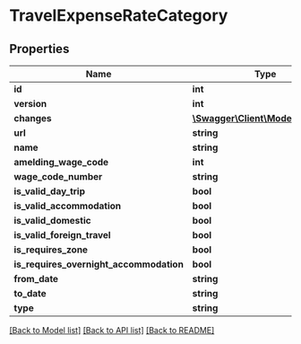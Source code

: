 # TravelExpenseRateCategory

## Properties
Name | Type | Description | Notes
------------ | ------------- | ------------- | -------------
**id** | **int** |  | [optional] 
**version** | **int** |  | [optional] 
**changes** | [**\Swagger\Client\Model\Change[]**](Change.md) |  | [optional] 
**url** | **string** |  | [optional] 
**name** | **string** |  | [optional] 
**amelding_wage_code** | **int** |  | [optional] 
**wage_code_number** | **string** |  | [optional] 
**is_valid_day_trip** | **bool** |  | [optional] 
**is_valid_accommodation** | **bool** |  | [optional] 
**is_valid_domestic** | **bool** |  | [optional] 
**is_valid_foreign_travel** | **bool** |  | [optional] 
**is_requires_zone** | **bool** |  | [optional] 
**is_requires_overnight_accommodation** | **bool** |  | [optional] 
**from_date** | **string** |  | 
**to_date** | **string** |  | 
**type** | **string** |  | [optional] 

[[Back to Model list]](../../README.md#documentation-for-models) [[Back to API list]](../../README.md#documentation-for-api-endpoints) [[Back to README]](../../README.md)

